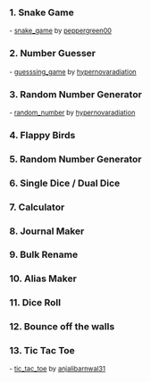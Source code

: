 ### 1. Snake Game
<sup>- [snake_game](/Games/snake_game) by [peppergreen00](https://github.com/peppergreen00)</sup>
### 2. Number Guesser
<sup>- [guesssing_game](/Games/guessing_game) by [hypernovaradiation](https://github.com/hypernovaradiation)</sup>
### 3. Random Number Generator
<sup>- [random_number](/Tools/random_number) by [hypernovaradiation](https://github.com/hypernovaradiation)
### 4. Flappy Birds
### 5. Random Number Generator
### 6. Single Dice / Dual Dice
### 7. Calculator
### 8. Journal Maker
### 9. Bulk Rename
### 10. Alias Maker
### 11. Dice Roll
### 12. Bounce off the walls
### 13. Tic Tac Toe
<sup>- [tic_tac_toe](/Games/tic_tac_toe) by [anjalibarnwal31](https://github.com/anjalibarnwal31)</sup>

